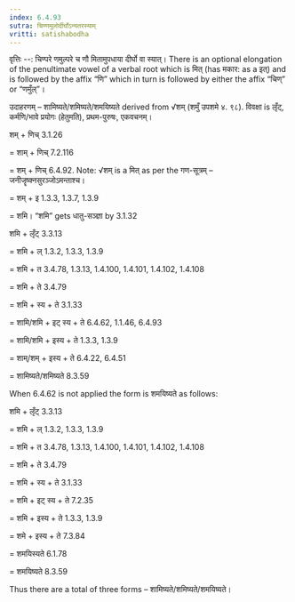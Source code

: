 ```yaml
---
index: 6.4.93
sutra: चिण्णमुलोर्दीर्घोऽन्यतरस्याम्
vritti: satishabodha
---
```



वृत्तिः --: चिण्परे णमुल्परे च णौ मितामुपधाया दीर्घो वा स्यात्। There is an optional elongation of the penultimate vowel of a verbal root which is मित् (has मकार: as a इत्) and is followed by the affix “णि” which in turn is followed by either the affix “चिण्” or “णमुँल्”।


उदाहरणम् – शामिष्यते/शमिष्यते/शमयिष्यते derived from √शम् (शमुँ उपशमे ४. ९८). विवक्षा is लृँट्, कर्मणि/भावे प्रयोगः (हेतुमति), प्रथम-पुरुषः, एकवचनम्।


शम् + णिच् 3.1.26

= शाम् + णिच् 7.2.116

= शम् + णिच् 6.4.92. Note: √शम् is a मित् as per the गण-सूत्रम् – जनीजॄष्क्नसुरञ्जोऽमन्ताश्च।

= शम् + इ 1.3.3, 1.3.7, 1.3.9

= शमि। “शमि” gets धातु-सञ्ज्ञा by 3.1.32


शमि + लृँट् 3.3.13

= शमि + ल् 1.3.2, 1.3.3, 1.3.9

= शमि + त 3.4.78, 1.3.13, 1.4.100, 1.4.101, 1.4.102, 1.4.108

= शमि + ते 3.4.79

= शमि + स्य + ते 3.1.33

= शामि/शमि + इट् स्य + ते 6.4.62, 1.1.46, 6.4.93

= शामि/शमि + इस्य + ते 1.3.3, 1.3.9

= शाम्/शम् + इस्य + ते 6.4.22, 6.4.51

= शामिष्यते/शमिष्यते 8.3.59


When 6.4.62 is not applied the form is शमयिष्यते as follows:

शमि + लृँट् 3.3.13

= शमि + ल् 1.3.2, 1.3.3, 1.3.9

= शमि + त 3.4.78, 1.3.13, 1.4.100, 1.4.101, 1.4.102, 1.4.108

= शमि + ते 3.4.79

= शमि + स्य + ते 3.1.33

= शमि + इट् स्य + ते 7.2.35

= शमि + इस्य + ते 1.3.3, 1.3.9

= शमे + इस्य + ते 7.3.84

= शमयिस्यते 6.1.78

= शमयिष्यते 8.3.59


Thus there are a total of three forms – शामिष्यते/शमिष्यते/शमयिष्यते।

